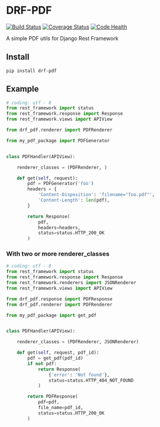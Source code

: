 # DRF-PDF
[![Build Status](https://travis-ci.org/drgarcia1986/drf-pdf.svg?branch=master)](https://travis-ci.org/drgarcia1986/drf-pdf)
[![Coverage Status](https://coveralls.io/repos/drgarcia1986/drf-pdf/badge.svg)](https://coveralls.io/r/drgarcia1986/drf-pdf)
[![Code Health](https://landscape.io/github/drgarcia1986/drf-pdf/master/landscape.svg?style=plastic)](https://landscape.io/github/drgarcia1986/drf-pdf/master)

A simple PDF utils for Django Rest Framework

## Install

```
pip install drf-pdf
```

## Example

```python
# coding: utf - 8
from rest_framework import status
from rest_framework.response import Response
from rest_framework.views import APIView

from drf_pdf.renderer import PDFRenderer

from my_pdf_package import PDFGenerator


class PDFHandler(APIView):

    renderer_classes = (PDFRenderer, )

    def get(self, request):
        pdf = PDFGenerator('foo')
        headers = {
            'Content-Disposition': 'filename="foo.pdf"',
            'Content-Length': len(pdf),
        }

        return Response(
            pdf,
            headers=headers,
            status=status.HTTP_200_OK
        )
```

### With two or more renderer_classes


```python
# coding: utf - 8
from rest_framework import status
from rest_framework.response import Response
from rest_framework.renderers import JSONRenderer
from rest_framework.views import APIView

from drf_pdf.response import PDFResponse
from drf_pdf.renderer import PDFRenderer

from my_pdf_package import get_pdf


class PDFHandler(APIView):

    renderer_classes = (PDFRenderer, JSONRenderer)

    def get(self, request, pdf_id):
        pdf = get_pdf(pdf_id)
		if not pdf:
			return Response(
				{'error': 'Not found'},
				status=status.HTTP_404_NOT_FOUND
			)

        return PDFResponse(
            pdf=pdf,
			file_name=pdf_id,
            status=status.HTTP_200_OK
        )
```
